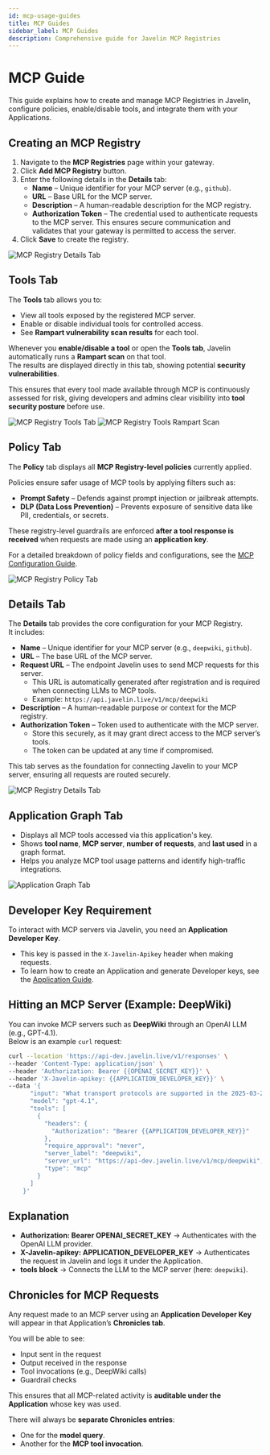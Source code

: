 ```yaml
---
id: mcp-usage-guides
title: MCP Guides
sidebar_label: MCP Guides
description: Comprehensive guide for Javelin MCP Registries
---
```


# MCP Guide

This guide explains how to create and manage MCP Registries in Javelin, configure policies, enable/disable tools, and integrate them with your Applications.


## Creating an MCP Registry

1. Navigate to the **MCP Registries** page within your gateway.  
2. Click **Add MCP Registry** button.  
3. Enter the following details in the **Details** tab:  
   - **Name** – Unique identifier for your MCP server (e.g., `github`).  
   - **URL** – Base URL for the MCP server.  
   - **Description** – A human-readable description for the MCP registry.  
   - **Authorization Token** – The credential used to authenticate requests to the MCP server. This ensures secure communication and validates that your gateway is permitted to access the server.  
4. Click **Save** to create the registry.  

![MCP Registry Details Tab](/img/mcp/registerMCP.png)

## Tools Tab

The **Tools** tab allows you to:

- View all tools exposed by the registered MCP server.  
- Enable or disable individual tools for controlled access.  
- See **Rampart vulnerability scan results** for each tool.  

Whenever you **enable/disable a tool** or open the **Tools tab**, Javelin automatically runs a **Rampart scan** on that tool.  
The results are displayed directly in this tab, showing potential **security vulnerabilities**.  

This ensures that every tool made available through MCP is continuously assessed for risk, giving developers and admins clear visibility into **tool security posture** before use.  

![MCP Registry Tools Tab](/img/mcp/mcpTools.png)
![MCP Registry Tools Rampart Scan](/img/mcp/mcpRampartScan.png)

## Policy Tab

The **Policy** tab displays all **MCP Registry-level policies** currently applied.  

Policies ensure safer usage of MCP tools by applying filters such as:  

- **Prompt Safety** – Defends against prompt injection or jailbreak attempts.  
- **DLP (Data Loss Prevention)** – Prevents exposure of sensitive data like PII, credentials, or secrets.  

These registry-level guardrails are enforced **after a tool response is received** when requests are made using an **application key**.  

For a detailed breakdown of policy fields and configurations, see the [MCP Configuration Guide](./mcp-configuration).  

![MCP Registry Policy Tab](/img/mcp/mcpPolicy.png)

## Details Tab

The **Details** tab provides the core configuration for your MCP Registry.  
It includes:  

- **Name** – Unique identifier for your MCP server (e.g., `deepwiki`, `github`).  
- **URL** – The base URL of the MCP server.  
- **Request URL** – The endpoint Javelin uses to send MCP requests for this server.  
  - This URL is automatically generated after registration and is required when connecting LLMs to MCP tools.  
  - Example: `https://api.javelin.live/v1/mcp/deepwiki`  
- **Description** – A human-readable purpose or context for the MCP registry.  
- **Authorization Token** – Token used to authenticate with the MCP server.  
  - Store this securely, as it may grant direct access to the MCP server’s tools.  
  - The token can be updated at any time if compromised.  

This tab serves as the foundation for connecting Javelin to your MCP server, ensuring all requests are routed securely.  

![MCP Registry Details Tab](/img/mcp/mcpDetails.png)

## Application Graph Tab

- Displays all MCP tools accessed via this application's key.
- Shows **tool name**, **MCP server**, **number of requests**, and **last used** in a graph format.
- Helps you analyze MCP tool usage patterns and identify high-traffic integrations.

![Application Graph Tab](/img/mcp/mcpGraph.png)

## Developer Key Requirement

To interact with MCP servers via Javelin, you need an **Application Developer Key**.  
- This key is passed in the `X-Javelin-Apikey` header when making requests.  
- To learn how to create an Application and generate Developer keys, see the [Application Guide](./application-usage-guides).  


## Hitting an MCP Server (Example: DeepWiki)

You can invoke MCP servers such as **DeepWiki** through an OpenAI LLM (e.g., GPT-4.1).  
Below is an example `curl` request:

```bash
curl --location 'https://api-dev.javelin.live/v1/responses' \
--header 'Content-Type: application/json' \
--header 'Authorization: Bearer {{OPENAI_SECRET_KEY}}' \
--header 'X-Javelin-apikey: {{APPLICATION_DEVELOPER_KEY}}' \
--data '{
      "input": "What transport protocols are supported in the 2025-03-26 version of the MCP spec?",
      "model": "gpt-4.1",
      "tools": [
        {
          "headers": {
            "Authorization": "Bearer {{APPLICATION_DEVELOPER_KEY}}"
          },
          "require_approval": "never",
          "server_label": "deepwiki",
          "server_url": "https://api-dev.javelin.live/v1/mcp/deepwiki",
          "type": "mcp"
        }
      ]
    }'
```

## Explanation

- **Authorization: Bearer OPENAI_SECRET_KEY** → Authenticates with the OpenAI LLM provider.  
- **X-Javelin-apikey: APPLICATION_DEVELOPER_KEY** → Authenticates the request in Javelin and logs it under the Application.  
- **tools block** → Connects the LLM to the MCP server (here: `deepwiki`).  


## Chronicles for MCP Requests

Any request made to an MCP server using an **Application Developer Key** will appear in that Application’s **Chronicles tab**.  

You will be able to see:  
- Input sent in the request  
- Output received in the response  
- Tool invocations (e.g., DeepWiki calls)  
- Guardrail checks  

This ensures that all MCP-related activity is **auditable under the Application** whose key was used.  

There will always be **separate Chronicles entries**:  
- One for the **model query**.  
- Another for the **MCP tool invocation**.  